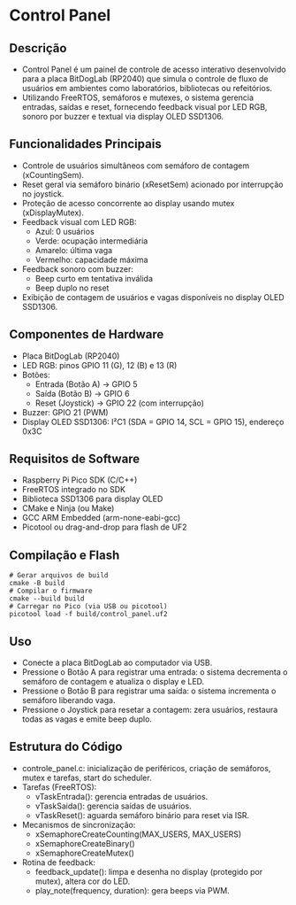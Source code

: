 # Control Panel

## Descrição
- Control Panel é um painel de controle de acesso interativo desenvolvido para a placa BitDogLab (RP2040) que simula o controle de fluxo de usuários em ambientes como laboratórios, bibliotecas ou refeitórios.
- Utilizando FreeRTOS, semáforos e mutexes, o sistema gerencia entradas, saídas e reset, fornecendo feedback visual por LED RGB, sonoro por buzzer e textual via display OLED SSD1306.

## Funcionalidades Principais
- Controle de usuários simultâneos com semáforo de contagem (xCountingSem).
- Reset geral via semáforo binário (xResetSem) acionado por interrupção no joystick.
- Proteção de acesso concorrente ao display usando mutex (xDisplayMutex).
- Feedback visual com LED RGB:
  - Azul: 0 usuários
  - Verde: ocupação intermediária
  - Amarelo: última vaga
  - Vermelho: capacidade máxima
- Feedback sonoro com buzzer:
  - Beep curto em tentativa inválida
  - Beep duplo no reset
- Exibição de contagem de usuários e vagas disponíveis no display OLED SSD1306.

## Componentes de Hardware
- Placa BitDogLab (RP2040)
- LED RGB: pinos GPIO 11 (G), 12 (B) e 13 (R)
- Botões:
  - Entrada (Botão A) → GPIO 5
  - Saída (Botão B) → GPIO 6
  - Reset (Joystick) → GPIO 22 (com interrupção)
- Buzzer: GPIO 21 (PWM)
- Display OLED SSD1306: I²C1 (SDA = GPIO 14, SCL = GPIO 15), endereço 0x3C

## Requisitos de Software
- Raspberry Pi Pico SDK (C/C++)
- FreeRTOS integrado no SDK
- Biblioteca SSD1306 para display OLED
- CMake e Ninja (ou Make)
- GCC ARM Embedded (arm-none-eabi-gcc)
- Picotool ou drag-and-drop para flash de UF2

## Compilação e Flash
```
# Gerar arquivos de build
cmake -B build
# Compilar o firmware
cmake --build build
# Carregar no Pico (via USB ou picotool)
picotool load -f build/control_panel.uf2
```

## Uso
- Conecte a placa BitDogLab ao computador via USB.
- Pressione o Botão A para registrar uma entrada: o sistema decrementa o semáforo de contagem e atualiza o display e LED.
- Pressione o Botão B para registrar uma saída: o sistema incrementa o semáforo liberando vaga.
- Pressione o Joystick para resetar a contagem: zera usuários, restaura todas as vagas e emite beep duplo.

## Estrutura do Código
- controle_panel.c: inicialização de periféricos, criação de semáforos, mutex e tarefas, start do scheduler.
- Tarefas (FreeRTOS):
  - vTaskEntrada(): gerencia entradas de usuários.
  - vTaskSaida(): gerencia saídas de usuários.
  - vTaskReset(): aguarda semáforo binário para reset via ISR.
- Mecanismos de sincronização:
  - xSemaphoreCreateCounting(MAX_USERS, MAX_USERS)
  - xSemaphoreCreateBinary()
  - xSemaphoreCreateMutex()
- Rotina de feedback:
  - feedback_update(): limpa e desenha no display (protegido por mutex), altera cor do LED.
  - play_note(frequency, duration): gera beeps via PWM.
